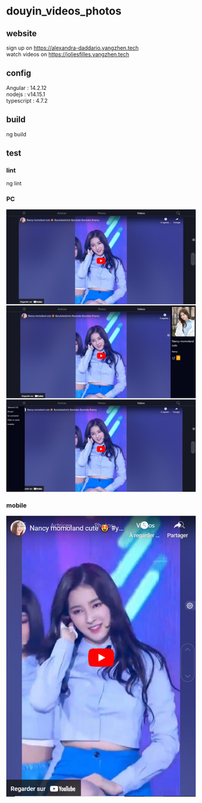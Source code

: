 # douyin_videos_photos

## website
sign up on <a href="https://alexandra-daddario.yangzhen.tech/logup" target="_blank">https://alexandra-daddario.yangzhen.tech</a><br>
watch videos on <a href="https://joliesfilles.yangzhen.tech/videos" target="_blank">https://joliesfilles.yangzhen.tech</a><br>

## config
Angular : 14.2.12<br>
nodejs : v14.15.1<br>
typescript : 4.7.2<bt>

## build
ng build

## test
### lint
ng lint

### PC
<img src="docs/md/1.png" alt=""><br>
<img src="docs/md/2.png" alt=""><br>
<img src="docs/md/4.png" alt=""><br>

### mobile
<img src="docs/md/3.png" alt=""><br>
